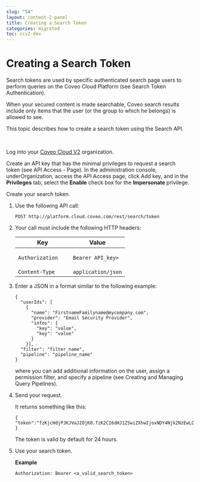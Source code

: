 ```yaml
---
slug: "54"
layout: content-2-panel
title: Creating a Search Token
categories: migrated
toc: ccv2-dev
---
```


# Creating a Search Token

Search tokens are used by specific authenticated search page users to perform queries on the Coveo Cloud Platform (see Search Token Authentication).

When your secured content is made searchable, Coveo search results include only items that the user (or the group to which he belongs) is allowed to see.

This topic describes how to create a search token using the Search API.

 

Log into your [Coveo Cloud V2](https://platform.cloud.coveo.com/login) organization.

Create an API key that has the minimal privileges to request a search token (see API Access - Page).
In the administration console, underOrganization, access the API Access page, click Add key, and in the **Privileges** tab, select the **Enable** check box for the **Impersonate** privilege.

Create your search token.

1.  Use the following API call:

    ```
    POST http://platform.cloud.coveo.com/rest/search/token
    ```

2.  Your call must include the following HTTP headers:

    <table>
    <colgroup>
    <col width="50%" />
    <col width="50%" />
    </colgroup>
    <thead>
    <tr class="header">
    <th>Key</th>
    <th>Value</th>
    </tr>
    </thead>
    <tbody>
    <tr class="odd">
    <td><code>Authorization</code></td>
    <td><p><code>Bearer API_key&gt;</code></p></td>
    </tr>
    <tr class="even">
    <td><code>Content-Type</code></td>
    <td><code>application/json</code></td>
    </tr>
    </tbody>
    </table>

3.  Enter a JSON in a format similar to the following example:

    ```
    {
      "userIds": [
        {
          "name": "FirstnameFamilyname@mycompany.com",
          "provider": "Email Security Provider",
          "infos": {
            "key": "value",
            "key": "value"
          }
        }],
      "filter": "filter_name",
      "pipeline": "pipeline_name"
    }
    ```

    where you can add additional information on the user, assign a permission filter, and specify a pipeline (see Creating and Managing Query Pipelines).

4.  Send your request.

    It returns something like this:

    ```
    {
    "token":"fzKjcHdjPJKJVaJ2OjK0.fzK2CI6dHJ1ZSwiZXhwIjoxNDY4Njk2NzEwLCJpYXQiOjE0Njg2MTAzMTAsIm9yZ2FuaXphdGlvbiI6InByb2RkYWlseXJhdGxhYiIsInVzZXJJZHMiOlt7InByb3ZpZGVyIjoiRW1haWwgU2VjdXJpdHkgUHJvdmlkZXIiLCJuYW1lIjoidmxhcm9jcXVlQGN..."
    }
    ```

    The token is valid by default for 24 hours.

5.  Use your search token.

    **Example**

    ```
    Authorization: Bearer <a_valid_search_token>
    ```

 

 
